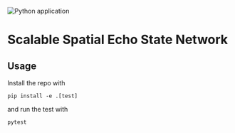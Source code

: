 ![Python application](https://github.com/jfelding/esn_dev.workflows/Python%20application/badge.svg)

# Scalable Spatial Echo State Network


## Usage

Install the repo with
```
pip install -e .[test]
```

and run the test with
```
pytest
```
